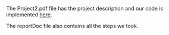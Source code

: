 The Project2.pdf file has the project description and our code is implemented [here](https://github.com/Computer-Engineering-Projects-IUST/OS-Final-Project).

The reportDoc file also contains all the steps we took.
